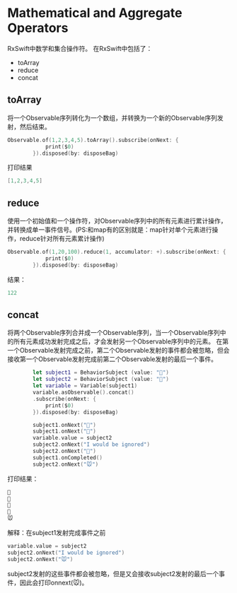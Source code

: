 # Mathematical and Aggregate Operators

RxSwift中数学和集合操作符。 在RxSwift中包括了：

* toArray
* reduce
* concat

## toArray

将一个Observable序列转化为一个数组，并转换为一个新的Observable序列发射，然后结束。

```swift
Observable.of(1,2,3,4,5).toArray().subscribe(onNext: {
            print($0)
        }).disposed(by: disposeBag)
```

打印结果

```swift
[1,2,3,4,5]
```

## reduce

使用一个初始值和一个操作符，对Observable序列中的所有元素进行累计操作，并转换成单一事件信号。\(PS:和map有的区别就是：map针对单个元素进行操作，reduce针对所有元素累计操作\)

```swift
Observable.of(1,20,100).reduce(1, accumulator: +).subscribe(onNext: {
            print($0)
        }).disposed(by: disposeBag)
```

结果：

```swift
122
```

## concat

将两个Observable序列合并成一个Observable序列，当一个Observable序列中的所有元素成功发射完成之后，才会发射另一个Observable序列中的元素。 在第一个Observable发射完成之前，第二个Observable发射的事件都会被忽略，但会接收第一个Observable发射完成前第二个Observable发射的最后一个事件。

```swift
        let subject1 = BehaviorSubject (value: "🍎")
        let subject2 = BehaviorSubject (value: "🐶")
        let variable = Variable(subject1)
        variable.asObservable().concat()
        .subscribe(onNext: {
            print($0)
        }).disposed(by: disposeBag)

        subject1.onNext("🍐")
        subject1.onNext("🍊")
        variable.value = subject2
        subject2.onNext("I would be ignored")
        subject2.onNext("🐶")
        subject1.onCompleted()
        subject2.onNext("🐭")
```

打印结果：

```swift
🍎
🍐
🍊
🐶
🐭
```

解释：在subject1发射完成事件之前

```swift
variable.value = subject2
subject2.onNext("I would be ignored")
subject2.onNext("🐭")
```

subject2发射的这些事件都会被忽略，但是又会接收subject2发射的最后一个事件，因此会打印onnext\(🐭\)。

